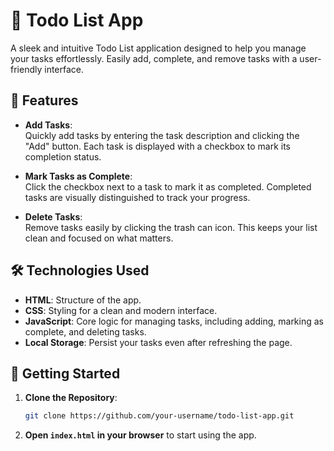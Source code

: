 # 📝 Todo List App

A sleek and intuitive Todo List application designed to help you manage your tasks effortlessly. Easily add, complete, and remove tasks with a user-friendly interface.

## 🌟 Features

- **Add Tasks**:  
  Quickly add tasks by entering the task description and clicking the "Add" button. Each task is displayed with a checkbox to mark its completion status.
  
- **Mark Tasks as Complete**:  
  Click the checkbox next to a task to mark it as completed. Completed tasks are visually distinguished to track your progress.
  
- **Delete Tasks**:  
  Remove tasks easily by clicking the trash can icon. This keeps your list clean and focused on what matters.

## 🛠️ Technologies Used

- **HTML**: Structure of the app.
- **CSS**: Styling for a clean and modern interface.
- **JavaScript**: Core logic for managing tasks, including adding, marking as complete, and deleting tasks.
- **Local Storage**: Persist your tasks even after refreshing the page.

## 🚀 Getting Started

1. **Clone the Repository**:
    ```bash
    git clone https://github.com/your-username/todo-list-app.git
    ```
2. **Open `index.html` in your browser** to start using the app.


